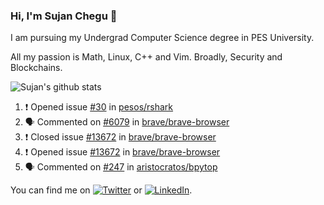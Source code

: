 ### Hi, I'm Sujan Chegu 👋

I am pursuing my Undergrad Computer Science degree in PES University.

All my passion is Math, Linux, C++ and Vim. Broadly, Security and Blockchains. 

![Sujan's github stats](https://github-readme-stats.vercel.app/api?username=sujanchegu&count_private=true&show_icons=true&theme=dark)

<!--START_SECTION:activity-->
1. ❗️ Opened issue [#30](https://github.com/pesos/rshark/issues/30) in [pesos/rshark](https://github.com/pesos/rshark)
2. 🗣 Commented on [#6079](https://github.com/brave/brave-browser/issues/6079) in [brave/brave-browser](https://github.com/brave/brave-browser)
3. ❗️ Closed issue [#13672](https://github.com/brave/brave-browser/issues/13672) in [brave/brave-browser](https://github.com/brave/brave-browser)
4. ❗️ Opened issue [#13672](https://github.com/brave/brave-browser/issues/13672) in [brave/brave-browser](https://github.com/brave/brave-browser)
5. 🗣 Commented on [#247](https://github.com/aristocratos/bpytop/issues/247) in [aristocratos/bpytop](https://github.com/aristocratos/bpytop)
<!--END_SECTION:activity-->


You can find me on [![Twitter][1.2]][1] or  [![LinkedIn][2.2]][2].

<!-- Icons -->

[1.2]: http://i.imgur.com/wWzX9uB.png (twitter icon without padding)
[2.2]: https://raw.githubusercontent.com/MartinHeinz/MartinHeinz/master/linkedin-3-16.png (LinkedIn icon without padding)

<!-- Links to your social media accounts -->

[1]: https://twitter.com/nroot_
[2]: https://www.linkedin.com/in/sujan-chegu-b57732192/
